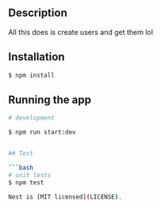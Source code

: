 

## Description

All this does is create users and get them lol 
## Installation

```bash
$ npm install
```

## Running the app

```bash
# development

$ npm run start:dev


## Test

```bash
# unit tests
$ npm test

Nest is [MIT licensed](LICENSE).
